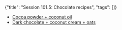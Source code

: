 {"title": "Session 101.5: Chocolate recipes", "tags": []}

* [Cocoa powder + coconut oil](https://www.youtube.com/watch?v=HERBXn8SSFI)
* [Dark chocolate + coconut cream + oats](https://www.youtube.com/watch?v=5lI2j_muCeA)

